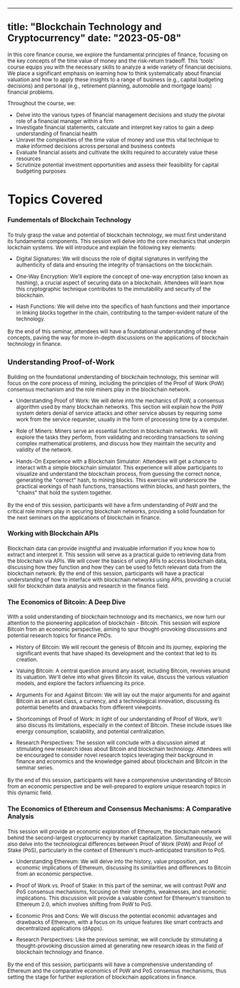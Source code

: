 

---
title: "Blockchain Technology and Cryptocurrency"
date: "2023-05-08"
---

<small>
In this core finance course, we explore the fundamental principles of finance, focusing on the key concepts of the time value of money and the risk-return tradeoff. This 'tools' course equips you with the necessary skills to analyze a wide variety of financial decisions. We place a significant emphasis on learning how to think systematically about financial valuation and how to apply these insights to a range of business (e.g., capital budgeting decisions) and personal (e.g., retirement planning, automobile and mortgage loans) financial problems.

Throughout the course, we:

- Delve into the various types of financial management decisions and study the pivotal role of a financial manager within a firm
- Investigate financial statements, calculate and interpret key ratios to gain a deep understanding of financial health
- Unravel the complexities of the time value of money and use this vital technique to make informed decisions across personal and business contexts
- Evaluate financial assets and cultivate the skills required to accurately value these resources
- Scrutinize potential investment opportunities and assess their feasibility for capital budgeting purposes
</small>

# Topics Covered

#### Fundementals of Blockchain Technology

<small>
To truly grasp the value and potential of blockchain technology, we must first understand its fundamental components. This session will delve into the core mechanics that underpin lockchain systems. We will introduce and explain the following key elements:

- Digital Signatures: We will discuss the role of digital signatures in verifying the authenticity of data and ensuring the integrity of transactions on the blockchain.

- One-Way Encryption: We'll explore the concept of one-way encryption (also known as hashing), a crucial aspect of securing data on a blockchain. Attendees will learn how this cryptographic technique contributes to the immutability and security of the blockchain.

- Hash Functions: We will delve into the specifics of hash functions and their importance in linking blocks together in the chain, contributing to the tamper-evident nature of the technology.

By the end of this seminar, attendees will have a foundational understanding of these concepts, paving the way for more in-depth discussions on the applications of blockchain technology in finance.
</small>

### Understanding Proof-of-Work

<small>
Building on the foundational understanding of blockchain technology, this seminar will focus on the core process of mining, including the principles of the Proof of Work (PoW) consensus mechanism and the role miners play in the blockchain network.

- Understanding Proof of Work: We will delve into the mechanics of PoW, a consensus algorithm used by many blockchain networks. This section will explain how the PoW system deters denial of service attacks and other service abuses by requiring some work from the service requester, usually in the form of processing time by a computer.

- Role of Miners: Miners serve an essential function in blockchain networks. We will explore the tasks they perform, from validating and recording transactions to solving complex mathematical problems, and discuss how they maintain the security and validity of the network.

- Hands-On Experience with a Blockchain Simulator: Attendees will get a chance to interact with a simple blockchain simulator. This experience will allow participants to visualize and understand the blockchain process, from guessing the correct nonce, generating the "correct" hash, to mining blocks. This exercise will underscore the practical workings of hash functions, transactions within blocks, and hash pointers, the "chains" that hold the system together.

By the end of this session, participants will have a firm understanding of PoW and the critical role miners play in securing blockchain networks, providing a solid foundation for the next seminars on the applications of blockchain in finance.
</small>

#### Working with Blockchain APIs
<small>
Blockchain data can provide insightful and invaluable information if you know how to extract and interpret it. This session will serve as a practical guide to retrieving data from the blockchain via APIs. We will cover the basics of using APIs to access blockchain data, discussing how they function and how they can be used to fetch relevant data from the blockchain network. By the end of this session, participants will have a practical understanding of how to interface with blockchain networks using APIs, providing a crucial skill for blockchain data analysis and research in the finance field.
</small>


####  The Economics of Bitcoin: A Deep Dive

<small>
With a solid understanding of blockchain technology and its mechanics, we now turn our attention to the pioneering application of blockchain - Bitcoin. This session will explore Bitcoin from an economic perspective, aiming to spur thought-provoking discussions and potential research topics for finance PhDs.

- History of Bitcoin: We will recount the genesis of Bitcoin and its journey, exploring the significant events that have shaped its development and the context that led to its creation.

- Valuing Bitcoin: A central question around any asset, including Bitcoin, revolves around its valuation. We'll delve into what gives Bitcoin its value, discuss the various valuation models, and explore the factors influencing its price.

- Arguments For and Against Bitcoin: We will lay out the major arguments for and against Bitcoin as an asset class, a currency, and a technological innovation, discussing its potential benefits and drawbacks from different viewpoints.

- Shortcomings of Proof of Work: In light of our understanding of Proof of Work, we'll also discuss its limitations, especially in the context of Bitcoin. These include issues like energy consumption, scalability, and potential centralization.

- Research Perspectives: The session will conclude with a discussion aimed at stimulating new research ideas about Bitcoin and blockchain technology. Attendees will be encouraged to consider novel research topics leveraging their background in finance and economics and the knowledge gained about blockchain and Bitcoin in the seminar series.

By the end of this session, participants will have a comprehensive understanding of Bitcoin from an economic perspective and be well-prepared to explore unique research topics in this dynamic field.
</small>


#### The Economics of Ethereum and Consensus Mechanisms: A Comparative Analysis

<small>
This session will provide an economic exploration of Ethereum, the blockchain network behind the second-largest cryptocurrency by market capitalization. Simultaneously, we will also delve into the technological differences between Proof of Work (PoW) and Proof of Stake (PoS), particularly in the context of Ethereum's much-anticipated transition to PoS.

- Understanding Ethereum: We will delve into the history, value proposition, and economic implications of Ethereum, discussing its similarities and differences to Bitcoin from an economic perspective.

- Proof of Work vs. Proof of Stake: In this part of the seminar, we will contrast PoW and PoS consensus mechanisms, focusing on their strengths, weaknesses, and economic implications. This discussion will provide a valuable context for Ethereum's transition to Ethereum 2.0, which involves shifting from PoW to PoS.

- Economic Pros and Cons: We will discuss the potential economic advantages and drawbacks of Ethereum, with a focus on its unique features like smart contracts and decentralized applications (dApps).

- Research Perspectives: Like the previous seminar, we will conclude by stimulating a thought-provoking discussion aimed at generating new research ideas in the field of blockchain technology and finance.

By the end of this session, participants will have a comprehensive understanding of Ethereum and the comparative economics of PoW and PoS consensus mechanisms, thus setting the stage for further exploration of blockchain applications in finance.
</small>
